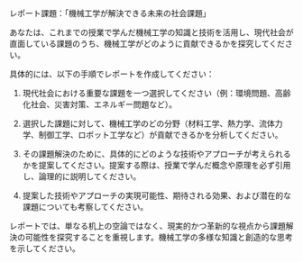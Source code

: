 レポート課題：「機械工学が解決できる未来の社会課題」

あなたは、これまでの授業で学んだ機械工学の知識と技術を活用し、現代社会が直面している課題のうち、機械工学がどのように貢献できるかを探究してください。

具体的には、以下の手順でレポートを作成してください：

1. 現代社会における重要な課題を一つ選択してください（例：環境問題、高齢化社会、災害対策、エネルギー問題など）。

2. 選択した課題に対して、機械工学のどの分野（材料工学、熱力学、流体力学、制御工学、ロボット工学など）が貢献できるかを分析してください。

3. その課題解決のために、具体的にどのような技術やアプローチが考えられるかを提案してください。提案する際は、授業で学んだ概念や原理を必ず引用し、論理的に説明してください。

4. 提案した技術やアプローチの実現可能性、期待される効果、および潜在的な課題についても考察してください。

レポートでは、単なる机上の空論ではなく、現実的かつ革新的な視点から課題解決の可能性を探究することを重視します。機械工学の多様な知識と創造的な思考を示してください。